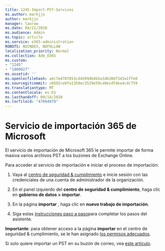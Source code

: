 ```yaml
---
title: 1245-Import-PST-Services
ms.author: markjjo
author: markjjo
manager: lauraw
ms.date: 04/21/2020
ms.audience: Admin
ms.topic: article
ms.service: o365-administration
ROBOTS: NOINDEX, NOFOLLOW
localization_priority: Normal
ms.collection: Adm_O365
ms.custom:
- "1245"
- "1800027"
ms.assetid: ''
ms.openlocfilehash: a4c7ed707853cd4d99db4b5a3d630df343a1ffe0
ms.sourcegitcommit: c6692ce0fa1358ec3529e59ca0ecdfdea4cdc759
ms.translationtype: MT
ms.contentlocale: es-ES
ms.lasthandoff: 09/14/2020
ms.locfileid: "47664079"
---
```

# <a name="microsoft-365-import-service"></a>Servicio de importación 365 de Microsoft

El servicio de importación de Microsoft 365 le permite importar de forma masiva varios archivos PST a los buzones de Exchange Online.

Para acceder al servicio de importación e iniciar el proceso de importación:

1. Vaya al [centro de seguridad & cumplimiento](https://protection.office.com) e inicie sesión con las credenciales de una cuenta de administrador de la organización.

2. En el panel izquierdo del **centro de seguridad & cumplimiento**, haga clic en **gobierno de datos > importar**.

3. En la página **importar** , haga clic en **nuevo trabajo de importación**.

4. Siga estas [instrucciones paso a paso](https://docs.microsoft.com/microsoft-365/security/office-365-security/use-dkim-to-validate-outbound-email)para completar los pasos del asistente.

**Importante**: para obtener acceso a la página **importar** en el centro de seguridad & cumplimiento, se le han asignado  [los permisos adecuados](https://docs.microsoft.com/microsoft-365/security/office-365-security/use-dkim-to-validate-outbound-email).

Si solo quiere importar un PST en su buzón de correo, vea [este artículo](https://support.office.com/article/import-email-contacts-and-calendar-from-an-outlook-pst-file-431a8e9a-f99f-4d5f-ae48-ded54b3440ac).
